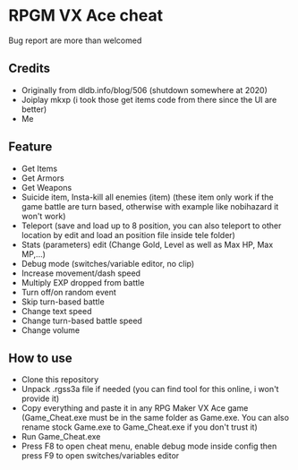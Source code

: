 # RPGM VX Ace cheat
Bug report are more than welcomed
## Credits
- Originally from dldb.info/blog/506 (shutdown somewhere at 2020)
- Joiplay mkxp (i took those get items code from there since the UI are better)
- Me
## Feature
- Get Items
- Get Armors
- Get Weapons
- Suicide item, Insta-kill all enemies (item) (these item only work if the game battle are turn based, otherwise with example like nobihazard it won't work)
- Teleport (save and load up to 8 position, you can also teleport to other location by edit and load an position file inside tele folder)
- Stats (parameters) edit (Change Gold, Level as well as Max HP, Max MP,...)
- Debug mode (switches/variable editor, no clip)
- Increase movement/dash speed
- Multiply EXP dropped from battle
- Turn off/on random event
- Skip turn-based battle
- Change text speed
- Change turn-based battle speed
- Change volume
## How to use
- Clone this repository
- Unpack .rgss3a file if needed (you can find tool for this online, i won't provide it)
- Copy everything and paste it in any RPG Maker VX Ace game (Game_Cheat.exe must be in the same folder as Game.exe. You can also rename stock Game.exe to Game_Cheat.exe if you don't trust it)
- Run Game_Cheat.exe
- Press F8 to open cheat menu, enable debug mode inside config then press F9 to open switches/variables editor
